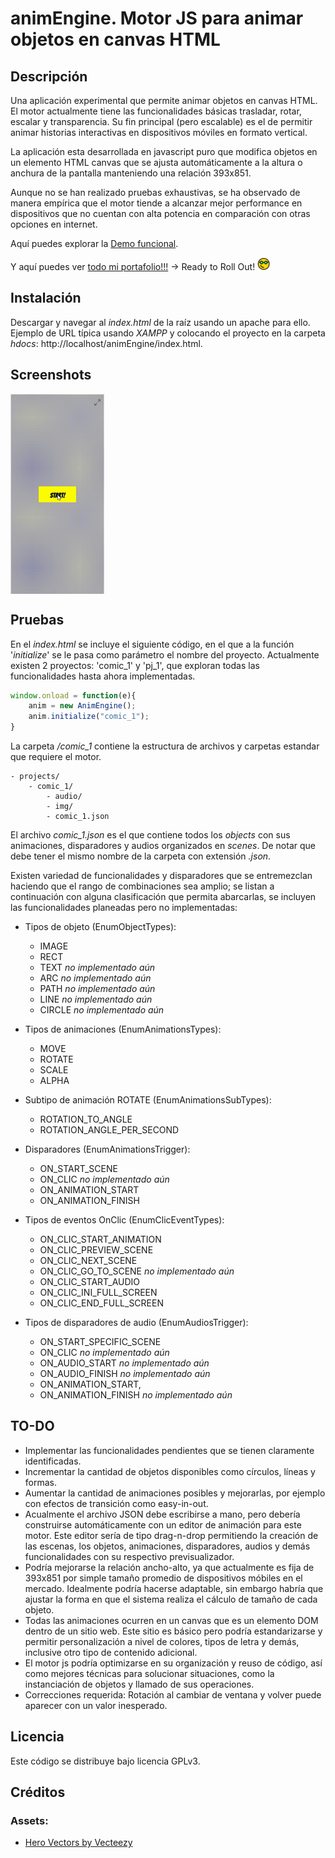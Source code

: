 # animEngine. Motor JS para animar objetos en canvas HTML

## Descripción

Una aplicación experimental que permite animar objetos en canvas HTML. El motor actualmente tiene las funcionalidades básicas trasladar, rotar, escalar y transparencia. Su fin principal (pero escalable) es el de permitir animar historias interactivas en dispositivos móviles en formato vertical.

La aplicación esta desarrollada en javascript puro que modifica objetos en un elemento HTML canvas que se ajusta automáticamente a la altura o anchura de la pantalla manteniendo una relación 393x851.

Aunque no se han realizado pruebas exhaustivas, se ha observado de manera empírica que el motor tiende a alcanzar mejor performance en dispositivos que no cuentan con alta potencia en comparación con otras opciones en internet.

Aquí puedes explorar la [Demo funcional](https://jonnathan-cruz.000webhostapp.com/portfolio/lab/grammar/index.html).

Y aquí puedes ver [todo mi portafolio!!!](https://jonnathan-cruz.000webhostapp.com) -> Ready to Roll Out! <img src="assets/images/smart-glasses.png" alt="geek" width="20"/>

## Instalación

Descargar y navegar al *index.html* de la raíz usando un apache para ello. Ejemplo de URL típica usando *XAMPP* y colocando el proyecto en la carpeta *hdocs*:
http://localhost/animEngine/index.html.

## Screenshots

<img align="center" src="doc/comic_1_test_1.gif" alt="drawing" width="150"/>

## Pruebas

En el *index.html* se incluye el siguiente código, en el que a la función '*initialize*' se le pasa como parámetro el nombre del proyecto. Actualmente existen 2 proyectos: 'comic_1' y 'pj_1', que exploran todas las funcionalidades hasta ahora implementadas.

```javascript
window.onload = function(e){
	anim = new AnimEngine();
	anim.initialize("comic_1");
}
```

La carpeta */comic_1* contiene la estructura de archivos y carpetas estandar que requiere el motor.

```
- projects/
	- comic_1/
		- audio/
		- img/
		- comic_1.json
```

El archivo *comic_1.json* es el que contiene todos los *objects* con sus animaciones, disparadores y audios organizados en *scenes*. De notar que debe tener el mismo nombre de la carpeta con extensión *.json*.

Existen variedad de funcionalidades y disparadores que se entremezclan haciendo que el rango de combinaciones sea amplio; se listan a continuación con alguna clasificación que permita abarcarlas, se incluyen las funcionalidades planeadas pero no implementadas:

- Tipos de objeto (EnumObjectTypes):
    - IMAGE
    - RECT
    - TEXT *no implementado aún*
    - ARC *no implementado aún*
    - PATH *no implementado aún*
    - LINE *no implementado aún*
    - CIRCLE *no implementado aún*

- Tipos de animaciones (EnumAnimationsTypes):
    - MOVE
    - ROTATE
    - SCALE
    - ALPHA

- Subtipo de animación ROTATE (EnumAnimationsSubTypes):
	- ROTATION_TO_ANGLE
	- ROTATION_ANGLE_PER_SECOND

- Disparadores (EnumAnimationsTrigger):
	- ON_START_SCENE
	- ON_CLIC *no implementado aún*
	- ON_ANIMATION_START
	- ON_ANIMATION_FINISH

- Tipos de eventos OnClic (EnumClicEventTypes):
	- ON_CLIC_START_ANIMATION
	- ON_CLIC_PREVIEW_SCENE
	- ON_CLIC_NEXT_SCENE
	- ON_CLIC_GO_TO_SCENE *no implementado aún*
	- ON_CLIC_START_AUDIO
	- ON_CLIC_INI_FULL_SCREEN
	- ON_CLIC_END_FULL_SCREEN

- Tipos de disparadores de audio (EnumAudiosTrigger):
	- ON_START_SPECIFIC_SCENE
	- ON_CLIC *no implementado aún*
	- ON_AUDIO_START *no implementado aún*
	- ON_AUDIO_FINISH *no implementado aún*
	- ON_ANIMATION_START,
	- ON_ANIMATION_FINISH *no implementado aún*

## TO-DO

- Implementar las funcionalidades pendientes que se tienen claramente identificadas.
- Incrementar la cantidad de objetos disponibles como círculos, líneas y formas.
- Aumentar la cantidad de animaciones posibles y mejorarlas, por ejemplo con efectos de transición como easy-in-out.
- Acualmente el archivo JSON debe escribirse a mano, pero debería construirse automáticamente con un editor de animación para este motor. Este editor sería de tipo drag-n-drop permitiendo la creación de las escenas, los objetos, animaciones, disparadores, audios y demás funcionalidades con su respectivo previsualizador.
- Podría mejorarse la relación ancho-alto, ya que actualmente es fija de 393x851 por simple tamaño promedio de dispositivos móbiles en el mercado. Idealmente podría hacerse adaptable, sin embargo habría que ajustar la forma en que el sistema realiza el cálculo de tamaño de cada objeto.
- Todas las animaciones ocurren en un canvas que es un elemento DOM dentro de un sitio web. Este sitio es básico pero podría estandarizarse y permitir personalización a nivel de colores, tipos de letra y demás, inclusive otro tipo de contenido adicional.
- El motor js podría optimizarse en su organización y reuso de código, así como mejores técnicas para solucionar situaciones, como la instanciación de objetos y llamado de sus operaciones.
- Correcciones requerida: Rotación al cambiar de ventana y volver puede aparecer con un valor inesperado.

## Licencia

Este código se distribuye bajo licencia GPLv3.

## Créditos

### Assets:

- <a href="https://www.vecteezy.com/free-vector/hero">Hero Vectors by Vecteezy</a>


